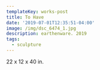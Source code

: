 ```yaml
---
templateKey: works-post
title: To Have
date: '2019-07-01T12:35:51-04:00'
image: /img/dsc_6474_1.jpg
description: earthenware. 2019
tags:
  - sculpture
---
```

 22 x 12 x 40 in.
